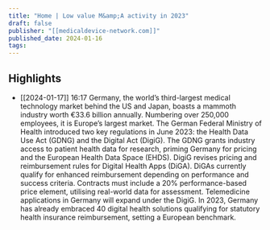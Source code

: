 ```yaml
---
title: "Home | Low value M&amp;A activity in 2023"
draft: false
publisher: "[[medicaldevice-network.com]]"
published_date: 2024-01-16
tags:
---
```



## Highlights
* [[2024-01-17]] 16:17  Germany, the world’s third-largest medical technology market behind the US and Japan, boasts a mammoth industry worth €33.6 billion annually. Numbering over 250,000 employees, it is Europe’s largest market. The German Federal Ministry of Health introduced two key regulations in June 2023: the Health Data Use Act (GDNG) and the Digital Act (DigiG). The GDNG grants industry access to patient health data for research, priming Germany for pricing and the European Health Data Space (EHDS). DigiG revises pricing and reimbursement rules for Digital Health Apps (DiGA). DiGAs currently qualify for enhanced reimbursement depending on performance and success criteria. Contracts must include a 20% performance-based price element, utilising real-world data for assessment. Telemedicine applications in Germany will expand under the DigiG. In 2023, Germany has already embraced 40 digital health solutions qualifying for statutory health insurance reimbursement, setting a European benchmark.

